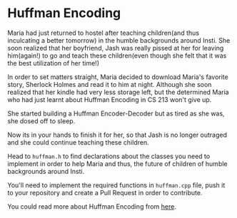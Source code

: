 # Huffman Encoding

Maria had just returned to hostel after teaching children(and thus inculcating a better tomorrow) in the humble backgrounds around Insti.
She soon realized that her boyfriend, Jash was really pissed at her for leaving him(again!) to go and teach these children(even though she felt that it was the best utilization of her time!)

In order to set matters straight, Maria decided to download Maria's favorite story, Sherlock Holmes and read it to him at night.
Although she soon realized that her kindle had very less storage left, but the determined Maria who had just learnt about Huffman Encoding in CS 213 won't give up.

She started building a Huffman Encoder-Decoder but as tired as she was, she dosed off to sleep.

Now its in your hands to finish it for her, so that Jash is no longer outraged and she could continue teaching these children.

Head to ```huffman.h``` to find declarations about the classes you need to implement in order to help Maria and thus, the future of children of humble backgrounds around Insti.

You'll need to implement the required functions in ```huffman.cpp``` file, push it to your repository and create a Pull Request in order to contribute.

You could read more about Huffman Encoding from [here](https://en.wikipedia.org/wiki/Huffman_coding).
